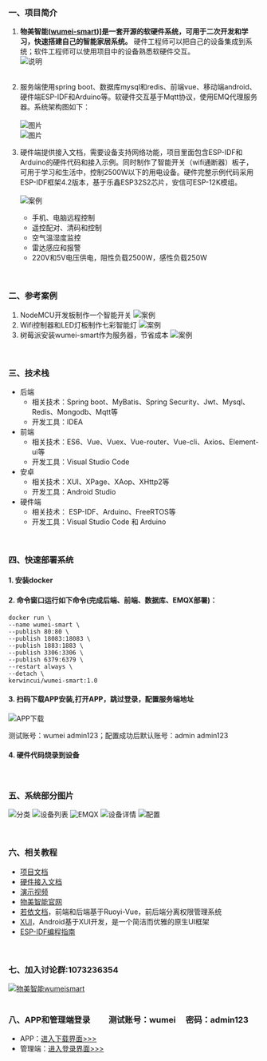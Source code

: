 
### 一、项目简介

1. **物美智能([wumei-smart](http://www.wumei.live/introduce.html))]是一套开源的软硬件系统，可用于二次开发和学习，快速搭建自己的智能家居系统。** 硬件工程师可以把自己的设备集成到系统；软件工程师可以使用项目中的设备熟悉软硬件交互。<br />
![说明](https://gitee.com/kerwincui/wumei-smart/raw/master/document/desc.png)<br /><br />

2. 服务端使用spring boot、数据库mysql和redis、前端vue、移动端android、硬件端ESP-IDF和Arduino等。软硬件交互基于Mqtt协议，使用EMQ代理服务器。系统架构图如下：
<br /><br />
![图片](https://gitee.com/kerwincui/wumei-smart/raw/master/document/sys.png)  
![图片](https://gitee.com/kerwincui/wumei-smart/raw/master/document/directory.png)  

3. 硬件端提供接入文档，需要设备支持网络功能，项目里面包含ESP-IDF和Arduino的硬件代码和接入示例。同时制作了智能开关（wifi通断器）板子，可用于学习和生活中，控制2500W以下的用电设备。硬件完整示例代码采用ESP-IDF框架4.2版本，基于乐鑫ESP32S2芯片，安信可ESP-12K模组。<br /><br />
![案例](https://gitee.com/kerwincui/wumei-smart/raw/master/document/case2.gif)  <br />
    * 手机、电脑远程控制
    * 遥控配对、清码和控制
    * 空气温湿度监控
    * 雷达感应和报警
    * 220V和5V电压供电，阻性负载2500W，感性负载250W

<br />


### 二、参考案例
1. NodeMCU开发板制作一个智能开关
![案例](https://gitee.com/kerwincui/wumei-smart/raw/master/document/case1.gif)  
2. Wifi控制器和LED灯板制作七彩智能灯
![案例](https://gitee.com/kerwincui/wumei-smart/raw/master/document/case3.gif)  
3. 树莓派安装wumei-smart作为服务器，节省成本
![案例](https://gitee.com/kerwincui/wumei-smart/raw/master/document/case4.gif)  


<br />
 
### 三、技术栈    
* 后端
    - 相关技术：Spring boot、MyBatis、Spring Security、Jwt、Mysql、Redis、Mongodb、Mqtt等
    - 开发工具：IDEA    
* 前端
    - 相关技术：ES6、Vue、Vuex、Vue-router、Vue-cli、Axios、Element-ui等 
    - 开发工具：Visual Studio Code    
* 安卓
    - 相关技术：XUI、XPage、XAop、XHttp2等
    - 开发工具：Android Studio    
* 硬件端
    - 相关技术： ESP-IDF、Arduino、FreeRTOS等
    - 开发工具：Visual Studio Code 和 Arduino

<br />

### 四、快速部署系统
#### 1. 安装docker
#### 2. 命令窗口运行如下命令(完成后端、前端、数据库、EMQX部署)：

```
docker run \
--name wumei-smart \
--publish 80:80 \
--publish 18083:18083 \
--publish 1883:1883 \
--publish 3306:3306 \
--publish 6379:6379 \
--restart always \
--detach \
kerwincui/wumei-smart:1.0
```

#### 3. 扫码下载APP安装,打开APP，跳过登录，配置服务端地址
![APP下载](https://gitee.com/kerwincui/wumei-smart/raw/master/document/download.png)

测试账号：wumei admin123；配置成功后默认账号：admin admin123

#### 4. 硬件代码烧录到设备

<br />

### 五、系统部分图片
![分类](https://gitee.com/kerwincui/wumei-smart/raw/master/document/a.png)
![设备列表](https://gitee.com/kerwincui/wumei-smart/raw/master/document/b.png)
![EMQX](https://gitee.com/kerwincui/wumei-smart/raw/master/document/c.png)
![设备详情](https://gitee.com/kerwincui/wumei-smart/raw/master/document/d.png)
![配置](https://gitee.com/kerwincui/wumei-smart/raw/master/document/e.png) 

<br />

### 六、相关教程

* [项目文档](https://gitee.com/kerwincui/wumei-smart/wikis/pages)
* [硬件接入文档](https://gitee.com/kerwincui/wumei-smart/wikis/pages?sort_id=4203154&doc_id=1506495)
* [演示视频](https://space.bilibili.com/471004321)
* [物美智能官网](http://wumei.live)
* [若依文档](http://doc.ruoyi.vip/ruoyi-vue/)，前端和后端基于Ruoyi-Vue，前后端分离权限管理系统
* [XUI](https://gitee.com/xuexiangjys/XUI)，Android基于XUI开发，是一个简洁而优雅的原生UI框架
* [ESP-IDF编程指南](https://docs.espressif.com/projects/esp-idf/zh_CN/latest/esp32/index.html)

<br />

### 七、加入讨论群:1073236354
<a target="_blank" href="https://qm.qq.com/cgi-bin/qm/qr?k=P_oc91N6KC39zp2PEV_-BY3xMnAokeZ8&jump_from=webapi"><img border="0" src="//pub.idqqimg.com/wpa/images/group.png" alt="物美智能wumeismart" title="物美智能wumeismart"></a> 
<br /><br />

### 八、APP和管理端登录 &emsp;&emsp;测试账号：wumei &emsp;密码：admin123
* APP：[进入下载界面>>>](https://gitee.com/kerwincui/wumei-smart/wikis/pages?sort_id=4203153&doc_id=1506495)
* 管理端：[进入登录界面>>>](http://iot.wumei.live/)
